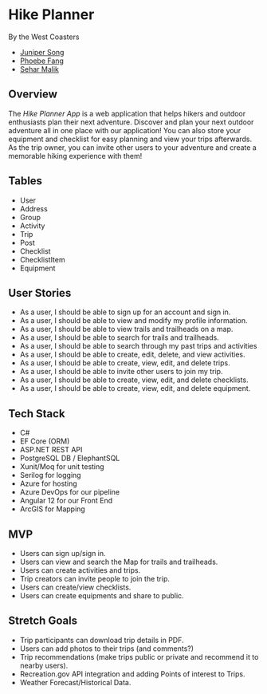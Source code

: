 # Hike Planner
By the West Coasters
- [Juniper Song](https://github.com/minseonsong)
- [Phoebe Fang](https://github.com/phoebe1002)
- [Sehar Malik](https://github.com/sehar-malik)

## Overview 

The *Hike Planner App* is a web application that helps hikers and outdoor enthusiasts plan their next adventure. Discover and plan your next outdoor adventure all in one place with our application! You can also store your equipment and checklist for easy planning and view your trips afterwards. As the trip owner, you can invite other users to your adventure and create a memorable hiking experience with them! 

## Tables
- User
- Address
- Group
- Activity
- Trip
- Post
- Checklist
- ChecklistItem
- Equipment

## User Stories 
- As a user, I should be able to sign up for an account and sign in. 
- As a user, I should be able to view and modify my profile information.
- As a user, I should be able to view trails and trailheads on a map.
- As a user, I should be able to search for trails and trailheads.
- As a user, I should be able to search through my past trips and activities
- As a user, I should be able to create, edit, delete, and view activities. 
- As a user, I should be able to  create, view, edit, and delete trips. 
- As a user, I should be able to invite other users to join my trip. 
- As a user, I should be able to  create, view, edit, and delete checklists.
- As a user, I should be able to create, view, edit, and delete equipment. 

## Tech Stack
- C#
- EF Core (ORM)
- ASP.NET REST API
- PostgreSQL DB / ElephantSQL
- Xunit/Moq for unit testing
- Serilog for logging
- Azure for hosting
- Azure DevOps for our pipeline
- Angular 12 for our Front End
- ArcGIS for Mapping

## MVP
- Users can sign up/sign in.
- Users can view and search the Map for trails and trailheads.
- Users can create activities and trips.
- Trip creators can invite people to join the trip.
- Users can create/view checklists.
- Users can create equipments and share to public.

## Stretch Goals
- Trip participants can download trip details in PDF.
- Users can add photos to their trips (and comments?)
- Trip recommendations (make trips public or private and recommend it to nearby users).
- Recreation.gov API integration and adding Points of interest to Trips.
- Weather Forecast/Historical Data.

